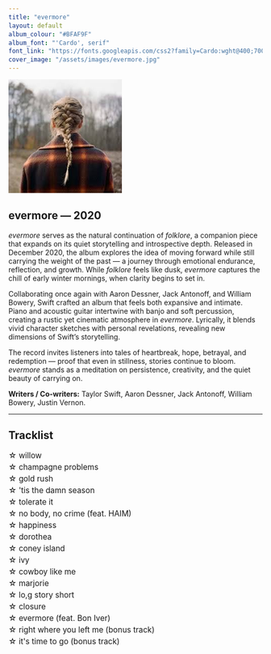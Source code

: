 ```yaml
---
title: "evermore"
layout: default
album_colour: "#BFAF9F"
album_font: "'Cardo', serif"
font_link: "https://fonts.googleapis.com/css2?family=Cardo:wght@400;700&display=swap"
cover_image: "/assets/images/evermore.jpg"
---
```

<style>
/* Remove default list bullets */
ul {
  list-style-type: none;
  padding-left: 0;
  margin-left: 0;
}

/* Tidy up line spacing and alignment */
ul li {
  margin: 4px 0;
  font-size: 1.1em;
  text-indent: -1em;
  padding-left: 1em;
}
</style>


![evermore album cover](/assets/images/evermore.jpg)

## evermore — 2020

*evermore* serves as the natural continuation of *folklore*, a companion piece that expands on its quiet storytelling and introspective depth. Released in December 2020, the album explores the idea of moving forward while still carrying the weight of the past — a journey through emotional endurance, reflection, and growth. While *folklore* feels like dusk, *evermore* captures the chill of early winter mornings, when clarity begins to set in.

Collaborating once again with Aaron Dessner, Jack Antonoff, and William Bowery, Swift crafted an album that feels both expansive and intimate. Piano and acoustic guitar intertwine with banjo and soft percussion, creating a rustic yet cinematic atmosphere in *evermore*. Lyrically, it blends vivid character sketches with personal revelations, revealing new dimensions of Swift’s storytelling.

The record invites listeners into tales of heartbreak, hope, betrayal, and redemption — proof that even in stillness, stories continue to bloom. *evermore* stands as a meditation on persistence, creativity, and the quiet beauty of carrying on.

**Writers / Co-writers:** Taylor Swift, Aaron Dessner, Jack Antonoff, William Bowery, Justin Vernon.

---

## Tracklist  

<ul>
<li>☆ willow</li>
<li>☆ champagne problems</li>
<li>☆ gold rush</li>
<li>☆ 'tis the damn season</li>
<li>☆ tolerate it</li>
<li>☆ no body, no crime (feat. HAIM)</li>
<li>☆ happiness</li>
<li>☆ dorothea</li>
<li>☆ coney island</li>
<li>☆ ivy</li>
<li>☆ cowboy like me</li>
<li>☆ marjorie</li>
<li>☆ lo,g story short</li>
<li>☆ closure</li>
<li>☆ evermore (feat. Bon Iver)</li>
<li>☆ right where you left me (bonus track)</li>
<li>☆ it's time to go (bonus track)</li>
<ul>
